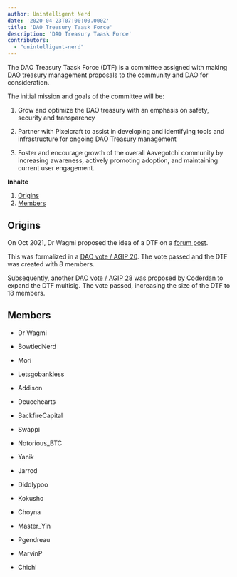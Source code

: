 ```yaml
---
author: Unintelligent Nerd
date: '2020-04-23T07:00:00.000Z'
title: 'DAO Treasury Taask Force'
description: 'DAO Treasury Taask Force'
contributors:
  - "unintelligent-nerd"
---
```


The DAO Treasury Taask Force (DTF) is a committee assigned with making [DAO](/dao) treasury management proposals to the community and DAO for consideration.

The initial mission and goals of the committee will be:

1. Grow and optimize the DAO treasury with an emphasis on safety, security and transparency

2. Partner with Pixelcraft to assist in developing and identifying tools and infrastructure for ongoing DAO Treasury management

3. Foster and encourage growth of the overall Aavegotchi community by increasing awareness, actively promoting adoption, and maintaining current user engagement.

<div class="contentsBox">

**Inhalte**

<ol>
<li><a href=#origins>Origins</a></li>
<li><a href=#members>Members</a></li>
</ol>

</div>

## Origins

On Oct 2021, Dr Wagmi proposed the idea of a DTF on a [forum post](https://dao.aavegotchi.com/t/establish-the-dao-treasury-taask-force/2460).

This was formalized in a [DAO vote / AGIP 20](/aavegotchi-improvement-proposals#creating-the-dao-treasury-taask-force). The vote passed and the DTF was created with 8 members.

Subsequently, another [DAO vote / AGIP 28](/aavegotchi-improvement-proposals#extending-the-dao-treasury-task-force-multisig) was proposed by [Coderdan](/team#coder-dan) to expand the DTF multisig. The vote passed, increasing the size of the DTF to 18 members.

## Members

* Dr Wagmi

* BowtiedNerd

* Mori

* Letsgobankless

* Addison

* Deucehearts

* BackfireCapital

* Swappi

* Notorious_BTC

* Yanik

* Jarrod

* Diddlypoo

* Kokusho

* Choyna

* Master_Yin

* Pgendreau

* MarvinP

* Chichi